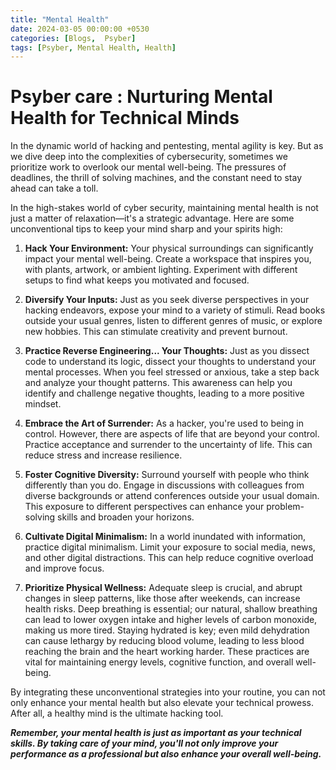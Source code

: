 ```yaml
---
title: "Mental Health"
date: 2024-03-05 00:00:00 +0530
categories: [Blogs,  Psyber] 
tags: [Psyber, Mental Health, Health]
---
```



# Psyber care : Nurturing Mental Health for Technical Minds

In the dynamic world of hacking and pentesting, mental agility is key. But as we dive deep into the complexities of cybersecurity, sometimes we prioritize work to overlook our mental well-being. The pressures of deadlines, the thrill of solving machines, and the constant need to stay ahead can take a toll.

In the high-stakes world of cyber security, maintaining mental health is not just a matter of relaxation—it's a strategic advantage. Here are some unconventional tips to keep your mind sharp and your spirits high:

1. **Hack Your Environment:** Your physical surroundings can significantly impact your mental well-being. Create a workspace that inspires you, with plants, artwork, or ambient lighting. Experiment with different setups to find what keeps you motivated and focused.

2. **Diversify Your Inputs:** Just as you seek diverse perspectives in your hacking endeavors, expose your mind to a variety of stimuli. Read books outside your usual genres, listen to different genres of music, or explore new hobbies. This can stimulate creativity and prevent burnout.

3. **Practice Reverse Engineering... Your Thoughts:** Just as you dissect code to understand its logic, dissect your thoughts to understand your mental processes. When you feel stressed or anxious, take a step back and analyze your thought patterns. This awareness can help you identify and challenge negative thoughts, leading to a more positive mindset.

4. **Embrace the Art of Surrender:** As a hacker, you're used to being in control. However, there are aspects of life that are beyond your control. Practice acceptance and surrender to the uncertainty of life. This can reduce stress and increase resilience.

5. **Foster Cognitive Diversity:** Surround yourself with people who think differently than you do. Engage in discussions with colleagues from diverse backgrounds or attend conferences outside your usual domain. This exposure to different perspectives can enhance your problem-solving skills and broaden your horizons.

7. **Cultivate Digital Minimalism:** In a world inundated with information, practice digital minimalism. Limit your exposure to social media, news, and other digital distractions. This can help reduce cognitive overload and improve focus.


8. **Prioritize Physical Wellness:** Adequate sleep is crucial, and abrupt changes in sleep patterns, like those after weekends, can increase health risks. Deep breathing is essential; our natural, shallow breathing can lead to lower oxygen intake and higher levels of carbon monoxide, making us more tired. Staying hydrated is key; even mild dehydration can cause lethargy by reducing blood volume, leading to less blood reaching the brain and the heart working harder. These practices are vital for maintaining energy levels, cognitive function, and overall well-being.

By integrating these unconventional strategies into your routine, you can not only enhance your mental health but also elevate your technical prowess. After all, a healthy mind is the ultimate hacking tool.

<strong>_Remember, your mental health is just as important as your technical skills. By taking care of your mind, you'll not only improve your performance as a professional but also enhance your overall well-being._</strong>
